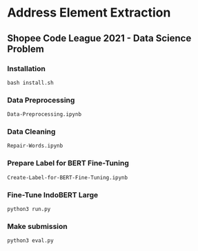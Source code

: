 # Address Element Extraction
## Shopee Code League 2021 - Data Science Problem

### Installation
```
bash install.sh
```

### Data Preprocessing
`Data-Preprocessing.ipynb`


### Data Cleaning
`Repair-Words.ipynb`

### Prepare Label for BERT Fine-Tuning
`Create-Label-for-BERT-Fine-Tuning.ipynb`

### Fine-Tune IndoBERT Large
```
python3 run.py
```

### Make submission
```
python3 eval.py
```


